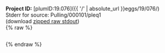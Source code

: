 **Project ID:** [plumID:19.076]({{ '/' | absolute_url }}eggs/19/076/)  
Stderr for source:  Pulling/000101/pleq1   
(download [zipped raw stdout](pleq1.plumed_master.stdout.txt.zip))  
{% raw %}
<pre>
</pre>
{% endraw %}
